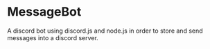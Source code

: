 # MessageBot
A discord bot using discord.js and node.js in order to store and send messages into a discord server.
